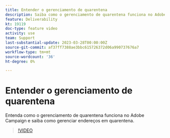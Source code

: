```yaml
---
title: Entender o gerenciamento de quarentena
description: Saiba como o gerenciamento de quarentena funciona no Adobe Campaign e como gerenciar endereços em quarentena.
feature: Deliverability
kt: 19119
doc-type: feature video
activity: use
team: Support
last-substantial-update: 2023-03-28T00:00:00Z
source-git-commit: af37ff7388ae3bbc615726372d06a990737676a7
workflow-type: tm+mt
source-wordcount: '36'
ht-degree: 0%

---
```



# Entender o gerenciamento de quarentena

Entenda como o gerenciamento de quarentena funciona no Adobe Campaign e saiba como gerenciar endereços em quarentena.

>[!VIDEO](https://video.tv.adobe.com/v/3415818?quality=12)
